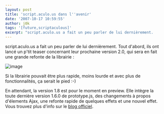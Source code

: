 ```yaml
---
layout: post
title: 'script.aculo.us dans l''avenir'
date: '2007-10-17 10:59:55'
author: j0k
tags: '[future,scriptaculous]'
excerpt: "script.aculo.us a fait un peu parler de lui dernièrement.     \nTout d'abord, ils ont lancé un p'tit teaser concernant leur prochaine version 2.0, qui sera en fait une grande refonte de la librairie :  \n  \n )   \n  \nSi la librairie pouvait être plus rapide, moins lourde et avec plus de fonctionnalités, ça serait le pied :-)  \n  \n…"
---
```


script.aculo.us a fait un peu parler de lui dernièrement.
Tout d'abord, ils ont lancé un p'tit teaser concernant leur prochaine version 2.0, qui sera en fait une grande refonte de la librairie :

 ![image](http://img515.imageshack.us/img515/5530/scripty20ib4.gif)

Si la librairie pouvait être plus rapide, moins lourde et avec plus de fonctionnalités, ça serait le pied :-)

En attendant, la version 1.8 est pour le moment en preview. Elle intègre la toute dernière version 1.6.0 de prototype.js, des changements à propos d'élements Ajax, une refonte rapide de quelques effets et une nouvel effet.   Vous trouvez plus d'info sur le [blog officiel](http://mir.aculo.us/2007/10/12/script-aculo-us-1-8-preview).
